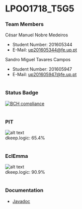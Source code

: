 # LPOO1718_T5G5
### Team Members
César Manuel Nobre Medeiros<br>
* Student Number: 201605344
* E-Mail: up201605344@fe.up.pt

Sandro Miguel Tavares Campos
* Student Number: 201605947
* E-Mail: up201605947@fe.up.pt
<br><br>
### Status Badge
[![BCH compliance](https://bettercodehub.com/edge/badge/Cesar-Medeiros/LPOO1718_T5G5?branch=master&token=7352e3707bd9bc6a0955e6819a2d015ed478f04b)](https://bettercodehub.com/)
<br><br>
### PIT
![alt text](https://github.com/Cesar-Medeiros/LPOO1718_T5G5/blob/master/Screenshots/PIT.png)<br>
dkeep.logic: 65.4%
<br><br>
### EclEmma
![alt text](https://github.com/Cesar-Medeiros/LPOO1718_T5G5/blob/master/Screenshots/Eclemma.png)<br>
dkeep.logic: 90.9%
<br><br>
### Documentation
* [Javadoc](https://cesar-medeiros.github.io/LPOO1718_T5G5/ "Javadoc")

